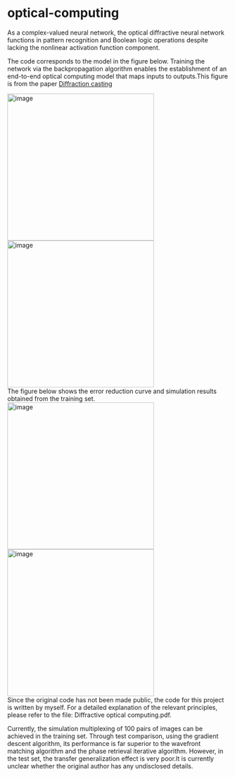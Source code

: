 # optical-computing
As a complex-valued neural network, the optical diffractive neural network functions in pattern recognition and Boolean logic operations despite lacking the nonlinear activation function component.<br>  

The code corresponds to the model in the figure below. Training the network via the backpropagation algorithm enables the establishment of an end-to-end optical computing model that maps inputs to outputs.This figure is from the paper [Diffraction casting](https://www.spiedigitallibrary.org/journals/advanced-photonics/volume-6/issue-5/056005/Diffraction-casting/10.1117/1.AP.6.5.056005.full?tab=ArticleLinkCited) <br>

<img width="333" height="333" alt="image" src="https://github.com/user-attachments/assets/113cdc28-950e-480a-b2f0-b7d811bcad3e" />
<img width="333" height="333" alt="image" src="https://github.com/user-attachments/assets/df28f319-c052-4ae3-a86f-2b605b5649a5" />  <br>
The figure below shows the error reduction curve and simulation results obtained from the training set.<br>
<img width="333" height="333" alt="image" src="https://github.com/user-attachments/assets/091389b8-a2f8-4928-bba5-35cff6510e28" /> 
<img width="333" height="333" alt="image" src="https://github.com/user-attachments/assets/57f5760f-7bc3-46bd-8939-ff0e8e52c75a" /> <br>
Since the original code has not been made public, the code for this project is written by myself. For a detailed explanation of the relevant principles, please refer to the file: Diffractive optical computing.pdf. <br>

Currently, the simulation multiplexing of 100 pairs of images can be achieved in the training set. Through test comparison, using the gradient descent algorithm, its performance is far superior to the wavefront matching algorithm and the phase retrieval iterative algorithm. However, in the test set, the transfer generalization effect is very poor.It is currently unclear whether the original author has any undisclosed details.
